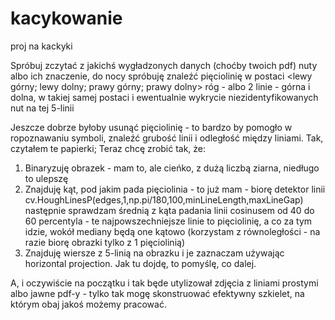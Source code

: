# kacykowanie
proj na kackyki

Spróbuj zczytać z jakichś wygładzonych danych (choćby twoich pdf) nuty albo ich znaczenie, do nocy spróbuję znaleźć pięciolinię w postaci <lewy górny; lewy dolny; prawy górny; prawy dolny> róg - albo 2 linie - górna i dolna, w takiej samej postaci i ewentualnie wykrycie niezidentyfikowanych nut na tej 5-linii

Jeszcze dobrze byłoby usunąć pięciolinię - to bardzo by pomogło w ropoznawaniu symboli, znaleźć grubość linii i odległość między liniami.
Tak, czytałem te papierki; Teraz chcę zrobić tak, że:
1) Binaryzuję obrazek - mam to, ale cieńko, z dużą liczbą ziarna, niedługo to ulepszę
2) Znajduję kąt, pod jakim pada pięciolinia - to już mam - biorę detektor linii
    cv.HoughLinesP(edges,1,np.pi/180,100,minLineLength,maxLineGap)
    następnie sprawdzam średnią z kąta padania linii cosinusem od 40 do 60 percentyla - te najpowszechniejsze linie to pięciolinię, 
    a co za tym idzie, wokół mediany będą one kątowo (korzystam z równoległości - na razie biorę obrazki tylko z 1 pięciolinią)
3) Znajduję wiersze z 5-linią na obrazku i je zaznaczam używając horizontal projection. Jak tu dojdę, to pomyślę, co dalej.

A, i oczywiście na początku i tak będe utylizował zdjęcia z liniami prostymi albo jawne pdf-y - tylko tak mogę skonstruować efektywny szkielet, na którym obaj jakoś możemy pracować.
